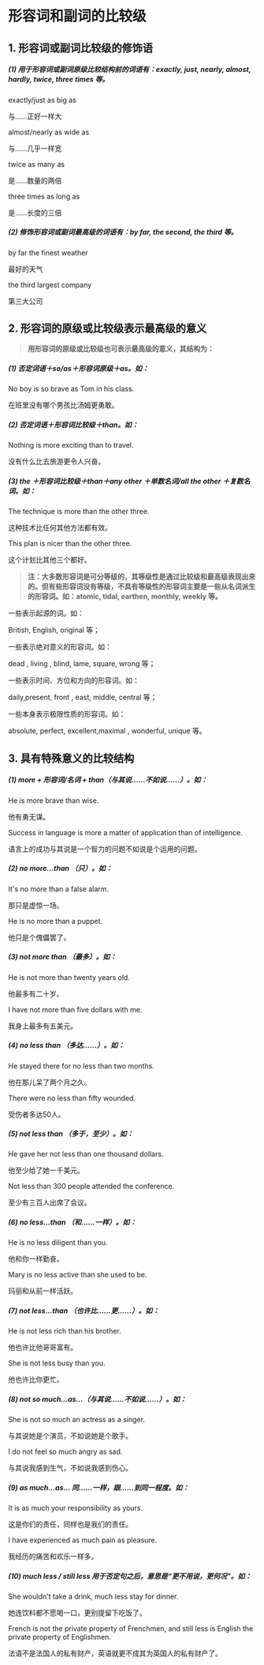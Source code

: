 # 形容词和副词的比较级

## 1. 形容词或副词比较级的修饰语

##### (1) 用于形容词或副词原级比较结构前的词语有：exactly, just, nearly, almost, hardly, twice, three times  等。

exactly/just as big as

与……正好一样大

almost/nearly as wide as 

与……几乎一样宽

twice as many as 

是……数量的两倍

three times as long as 

是……长度的三倍



##### (2) 修饰形容词或副词最高级的词语有：by far, the second, the third 等。

by far the finest weather

最好的天气

the third largest company

第三大公司



## 2. 形容词的原级或比较级表示最高级的意义

> **用形容词的原级或比较级也可表示最高级的意义，其结构为：**



##### (1) 否定词语＋so/as＋形容词原级＋as。如：

No boy is so brave as Tom in his class.

在班里没有哪个男孩比汤姆更勇敢。



##### (2) 否定词语＋形容词比较级＋than。如：

Nothing is more exciting than to travel.

没有什么比去旅游更令人兴奋。



##### (3) the ＋形容词比较级＋than＋any other ＋单数名词/all the other ＋复数名词。如：

The technique is more than the other three.

这种技术比任何其他方法都有效。

This plan is nicer than the other three.

这个计划比其他三个都好。



> **注：大多数形容词是可分等级的，其等级性是通过比较级和最高级表现出来的。但有些形容词没有等级，不具有等级性的形容词主要是一些从名词派生的形容词。如：atomic, tidal, earthen, monthly, weekly 等。** 



一些表示起源的词。如：

British, English, original 等； 

一些表示绝对意义的形容词。如：

dead , living , blind, lame, square, wrong 等； 

一些表示时间、方位和方向的形容词。如：

daily,present, front , east, middle, central 等；

一些本身表示极限性质的形容词。如：

absolute, perfect, excellent,maximal , wonderful, unique 等。

 

## 3. 具有特殊意义的比较结构

##### (1) more + 形容词/名词 + than（与其说……不如说……）。如：

He is more brave than wise. 

他有勇无谋。

Success in language is more a matter of application than of intelligence.

语言上的成功与其说是一个智力的问题不如说是个运用的问题。



##### (2) no more...than （只）。如：

It's no more than a false alarm.

那只是虚惊一场。

He is no more than a puppet. 

他只是个傀儡罢了。



##### (3) not more than （最多）。如：

He is not more than twenty years old.

他最多有二十岁。

I have not more than five dollars with me.

我身上最多有五美元。



##### (4) no less than （多达……）。如：

He stayed there for no less than two months.

他在那儿呆了两个月之久。

There were no less than fifty wounded.

受伤者多达50人。



##### (5) not less than （多于，至少）。如：

He gave her not less than one thousand dollars.

他至少给了她一千美元。

Not less than 300 people attended the conference.

至少有三百人出席了会议。



##### (6) no less...than （和……一样）。如：

He is no less diligent than you.

他和你一样勤奋。

Mary is no less active than she used to be.

玛丽和从前一样活跃。



##### (7) not less...than （也许比……更……）。如：

He is not less rich than his brother.

他也许比他哥哥富有。

She is not less busy than you. 

他也许比你更忙。



##### (8) not so much...as...（与其说……不如说……）。如：

She is not so much an actress as a singer.

与其说她是个演员，不如说她是个歌手。

I do not feel so much angry as sad. 

与其说我感到生气，不如说我感到伤心。



##### (9) as much...as... 同……一样，跟……到同一程度。如：

It is as much your responsibility as yours. 

这是你们的责任，同样也是我们的责任。

I have experienced as much pain as pleasure.

我经历的痛苦和欢乐一样多。



##### (10) much less / still less 用于否定句之后，意思是“更不用说，更何况”。如：

She wouldn't take a drink, much less stay for dinner.

她连饮料都不愿喝一口，更别提留下吃饭了。

French is not the private property of Frenchmen, and still less is English the private property of Englishmen.

法语不是法国人的私有财产，英语就更不成其为英国人的私有财产了。
